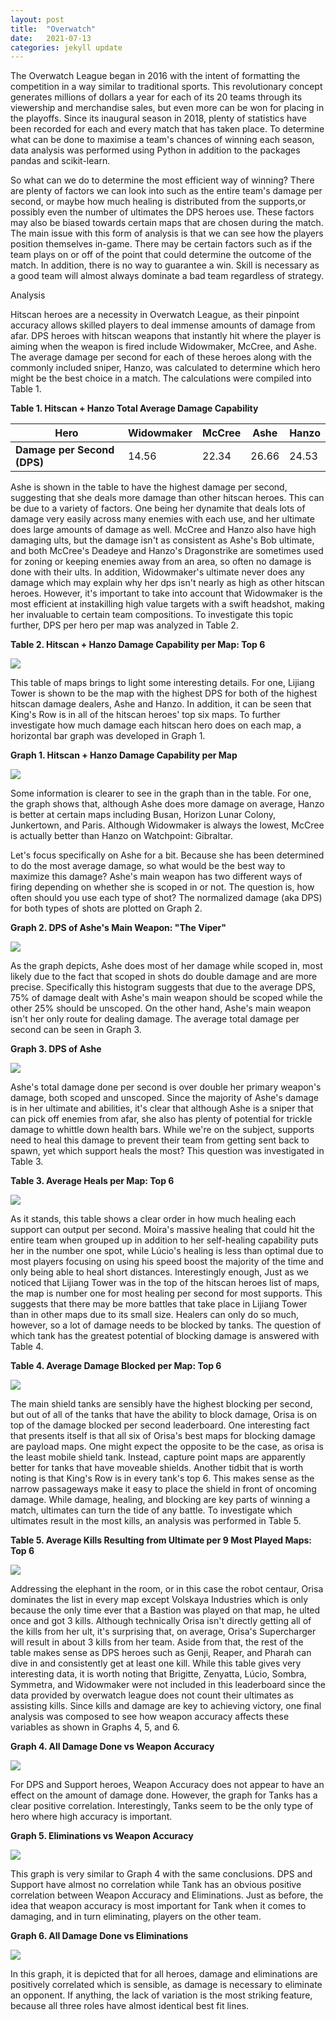 ```yaml
---
layout: post
title:  "Overwatch"
date:   2021-07-13
categories: jekyll update
---
```

  The Overwatch League began in 2016 with the intent of formatting the competition in a way similar to traditional sports. This revolutionary concept generates millions of dollars a year for each of its 20 teams through its viewership and merchandise sales, but even more can be won for placing in the playoffs. Since its inaugural season in 2018, plenty of statistics have been recorded for each and every match that has taken place. To determine what can be done to maximise a team&#39;s chances of winning each season, data analysis was performed using Python in addition to the packages pandas and scikit-learn.

  So what can we do to determine the most efficient way of winning? There are plenty of factors we can look into such as the entire team&#39;s damage per second, or maybe how much healing is distributed from the supports,or possibly even the number of ultimates the DPS heroes use. These factors may also be biased towards certain maps that are chosen during the match. The main issue with this form of analysis is that we can see how the players position themselves in-game. There may be certain factors such as if the team plays on or off of the point that could determine the outcome of the match. In addition, there is no way to guarantee a win. Skill is necessary as a good team will almost always dominate a bad team regardless of strategy.

Analysis

  Hitscan heroes are a necessity in Overwatch League, as their pinpoint accuracy allows skilled players to deal immense amounts of damage from afar. DPS heroes with hitscan weapons that instantly hit where the player is aiming when the weapon is fired include Widowmaker, McCree, and Ashe. The average damage per second for each of these heroes along with the commonly included sniper, Hanzo, was calculated to determine which hero might be the best choice in a match. The calculations were compiled into Table 1.

**Table 1. Hitscan + Hanzo Total Average Damage Capability**

| **Hero** | Widowmaker |   McCree   |    Ashe    |   Hanzo    |
| --- | --- | --- | --- | --- |
| **Damage per Second (DPS)** | 14.56 | 22.34 | 26.66 | 24.53 |

Ashe is shown in the table to have the highest damage per second, suggesting that she deals more damage than other hitscan heroes. This can be due to a variety of factors. One being her dynamite that deals lots of damage very easily across many enemies with each use, and her ultimate does large amounts of damage as well. McCree and Hanzo also have high damaging ults, but the damage isn&#39;t as consistent as Ashe&#39;s Bob ultimate, and both McCree&#39;s Deadeye and Hanzo&#39;s Dragonstrike are sometimes used for zoning or keeping enemies away from an area, so often no damage is done with their ults. In addition, Widowmaker&#39;s ultimate never does any damage which may explain why her dps isn&#39;t nearly as high as other hitscan heroes. However, it&#39;s important to take into account that Widowmaker is the most efficient at instakilling high value targets with a swift headshot, making her invaluable to certain team compositions. To investigate this topic further, DPS per hero per map was analyzed in Table 2.

**Table 2. Hitscan + Hanzo Damage Capability per Map: Top 6**

![](RackMultipart20210713-4-1y2hywv_html_51370934fcd90f57.png)

This table of maps brings to light some interesting details. For one, Lijiang Tower is shown to be the map with the highest DPS for both of the highest hitscan damage dealers, Ashe and Hanzo. In addition, it can be seen that King&#39;s Row is in all of the hitscan heroes&#39; top six maps. To further investigate how much damage each hitscan hero does on each map, a horizontal bar graph was developed in Graph 1.

**Graph 1. Hitscan + Hanzo Damage Capability per Map**

![](RackMultipart20210713-4-1y2hywv_html_3ce4fb929fc0ffaa.png)

Some information is clearer to see in the graph than in the table. For one, the graph shows that, although Ashe does more damage on average, Hanzo is better at certain maps including Busan, Horizon Lunar Colony, Junkertown, and Paris. Although Widowmaker is always the lowest, McCree is actually better than Hanzo on Watchpoint: Gibraltar.

Let&#39;s focus specifically on Ashe for a bit. Because she has been determined to do the most average damage, so what would be the best way to maximize this damage? Ashe&#39;s main weapon has two different ways of firing depending on whether she is scoped in or not. The question is, how often should you use each type of shot? The normalized damage (aka DPS) for both types of shots are plotted on Graph 2.

**Graph 2. DPS of Ashe&#39;s Main Weapon: &quot;The Viper&quot;**

![](RackMultipart20210713-4-1y2hywv_html_5d1a36818590de28.png)

As the graph depicts, Ashe does most of her damage while scoped in, most likely due to the fact that scoped in shots do double damage and are more precise. Specifically this histogram suggests that due to the average DPS, 75% of damage dealt with Ashe&#39;s main weapon should be scoped while the other 25% should be unscoped. On the other hand, Ashe&#39;s main weapon isn&#39;t her only route for dealing damage. The average total damage per second can be seen in Graph 3.

**Graph 3. DPS of Ashe**

![](RackMultipart20210713-4-1y2hywv_html_c3b3d02b351c2833.png)

Ashe&#39;s total damage done per second is over double her primary weapon&#39;s damage, both scoped and unscoped. Since the majority of Ashe&#39;s damage is in her ultimate and abilities, it&#39;s clear that although Ashe is a sniper that can pick off enemies from afar, she also has plenty of potential for trickle damage to whittle down health bars. While we&#39;re on the subject, supports need to heal this damage to prevent their team from getting sent back to spawn, yet which support heals the most? This question was investigated in Table 3.

**Table 3. Average Heals per Map: Top 6**

![](RackMultipart20210713-4-1y2hywv_html_d530689a885ba16a.png)

As it stands, this table shows a clear order in how much healing each support can output per second. Moira&#39;s massive healing that could hit the entire team when grouped up in addition to her self-healing capability puts her in the number one spot, while Lúcio&#39;s healing is less than optimal due to most players focusing on using his speed boost the majority of the time and only being able to heal short distances. Interestingly enough, Just as we noticed that Lijiang Tower was in the top of the hitscan heroes list of maps, the map is number one for most healing per second for most supports. This suggests that there may be more battles that take place in Lijiang Tower than in other maps due to its small size. Healers can only do so much, however, so a lot of damage needs to be blocked by tanks. The question of which tank has the greatest potential of blocking damage is answered with Table 4.

**Table 4. Average Damage Blocked per Map: Top 6**

![](RackMultipart20210713-4-1y2hywv_html_3ce8fb27a3e32de6.png)

The main shield tanks are sensibly have the highest blocking per second, but out of all of the tanks that have the ability to block damage, Orisa is on top of the damage blocked per second leaderboard. One interesting fact that presents itself is that all six of Orisa&#39;s best maps for blocking damage are payload maps. One might expect the opposite to be the case, as orisa is the least mobile shield tank. Instead, capture point maps are apparently better for tanks that have moveable shields. Another tidbit that is worth noting is that King&#39;s Row is in every tank&#39;s top 6. This makes sense as the narrow passageways make it easy to place the shield in front of oncoming damage. While damage, healing, and blocking are key parts of winning a match, ultimates can turn the tide of any battle. To investigate which ultimates result in the most kills, an analysis was performed in Table 5.

**Table 5. Average Kills Resulting from Ultimate per 9 Most Played Maps: Top 6**

![](RackMultipart20210713-4-1y2hywv_html_45fef9e2fdf304b7.png)

Addressing the elephant in the room, or in this case the robot centaur, Orisa dominates the list in every map except Volskaya Industries which is only because the only time ever that a Bastion was played on that map, he ulted once and got 3 kills. Although technically Orisa isn&#39;t directly getting all of the kills from her ult, it&#39;s surprising that, on average, Orisa&#39;s Supercharger will result in about 3 kills from her team. Aside from that, the rest of the table makes sense as DPS heroes such as Genji, Reaper, and Pharah can dive in and consistently get at least one kill. While this table gives very interesting data, it is worth noting that Brigitte, Zenyatta, Lúcio, Sombra, Symmetra, and Widowmaker were not included in this leaderboard since the data provided by overwatch league does not count their ultimates as assisting kills. Since kills and damage are key to achieving victory, one final analysis was composed to see how weapon accuracy affects these variables as shown in Graphs 4, 5, and 6.

**Graph 4. All Damage Done vs Weapon Accuracy**

![](RackMultipart20210713-4-1y2hywv_html_3d224edf1eb1992b.png)

For DPS and Support heroes, Weapon Accuracy does not appear to have an effect on the amount of damage done. However, the graph for Tanks has a clear positive correlation. Interestingly, Tanks seem to be the only type of hero where high accuracy is important.

**Graph 5. Eliminations vs Weapon Accuracy**

![](RackMultipart20210713-4-1y2hywv_html_bc0cba861a85141d.png)

This graph is very similar to Graph 4 with the same conclusions. DPS and Support have almost no correlation while Tank has an obvious positive correlation between Weapon Accuracy and Eliminations. Just as before, the idea that weapon accuracy is most important for Tank when it comes to damaging, and in turn eliminating, players on the other team.

**Graph 6. All Damage Done vs Eliminations**

![](RackMultipart20210713-4-1y2hywv_html_d4c1f12e24aca1d.png)

In this graph, it is depicted that for all heroes, damage and eliminations are positively correlated which is sensible, as damage is necessary to eliminate an opponent. If anything, the lack of variation is the most striking feature, because all three roles have almost identical best fit lines.
